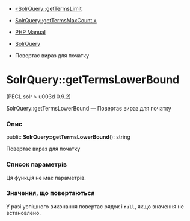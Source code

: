 - [«SolrQuery::getTermsLimit](solrquery.gettermslimit.md)
- [SolrQuery::getTermsMaxCount »](solrquery.gettermsmaxcount.md)

- [PHP Manual](index.md)
- [SolrQuery](class.solrquery.md)
- Повертає вираз для початку

# SolrQuery::getTermsLowerBound

(PECL solr \> u003d 0.9.2)

SolrQuery::getTermsLowerBound — Повертає вираз для початку

### Опис

public **SolrQuery::getTermsLowerBound**(): string

Повертає вираз для початку

### Список параметрів

Ця функція не має параметрів.

### Значення, що повертаються

У разі успішного виконання повертає рядок і **`null`**, якщо
значення не встановлено.
